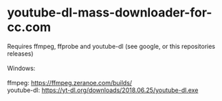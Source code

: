 # youtube-dl-mass-downloader-for-cc.com

Requires ffmpeg, ffprobe and youtube-dl (see google, or this repositories releases)
<br><br>
Windows:
<br><br>
ffmpeg: https://ffmpeg.zeranoe.com/builds/
<br>
youtube-dl: https://yt-dl.org/downloads/2018.06.25/youtube-dl.exe
